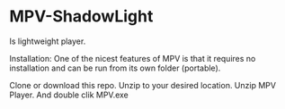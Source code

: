 # MPV-ShadowLight
Is lightweight player.

Installation:
One of the nicest features of MPV is that it requires no installation and can be run from its own folder (portable).

Clone or download this repo.
Unzip to your desired location.
Unzip MPV Player.
And double clik MPV.exe
